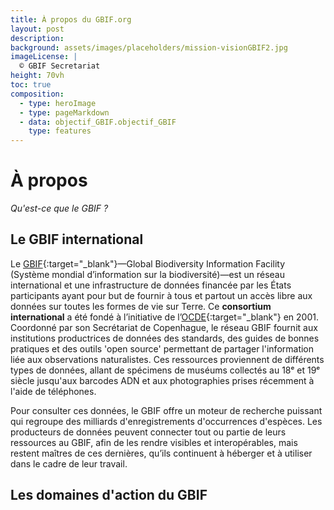 ```yaml
---
title: À propos du GBIF.org
layout: post
description: 
background: assets/images/placeholders/mission-visionGBIF2.jpg
imageLicense: |
  © GBIF Secretariat
height: 70vh
toc: true
composition:
  - type: heroImage 
  - type: pageMarkdown 
  - data: objectif_GBIF.objectif_GBIF
    type: features 
---
```

<style> .feature-img img {background-color: #fffcf5 ; object-fit: contain }> </style>
<style> .floatingHero.hasWhiteText.not-full-height.overlay {  width: 65%; height: auto;  margin-left: auto; margin-right: auto;}> </style>
<style> .floatingHero .feature-title {color:black!important; margin-bottom: 65%!important; }> </style>

# À propos
_Qu'est-ce que le GBIF ?_ 
## Le GBIF international

Le [GBIF](https://www.gbif.org/){:target="_blank"}—Global Biodiversity Information Facility (Système mondial d’information sur la biodiversité)—est un réseau international et une infrastructure de données financée par les États participants ayant pour but de fournir à tous et partout un accès libre aux données sur toutes les formes de vie sur Terre. Ce **consortium international** a été fondé à l’initiative de l’[OCDE](https://www.oecd.org/fr/){:target="_blank"} en 2001. Coordonné par son Secrétariat de Copenhague, le réseau GBIF fournit aux institutions productrices de données des standards, des guides de bonnes pratiques et des outils 'open source' permettant de partager l'information liée aux observations naturalistes. Ces ressources proviennent de différents types de données, allant de spécimens de muséums collectés au 18ᵉ et 19ᵉ siècle jusqu'aux barcodes ADN et aux photographies prises récemment à l'aide de téléphones.

Pour consulter ces données, le GBIF offre un moteur de recherche puissant qui regroupe des milliards d'enregistrements d'occurrences d'espèces. Les producteurs de données peuvent connecter tout ou partie de leurs ressources au GBIF, afin de les rendre visibles et interopérables, mais restent maîtres de ces dernières, qu’ils continuent à héberger et à utiliser dans le cadre de leur travail.

## Les domaines d'action du GBIF